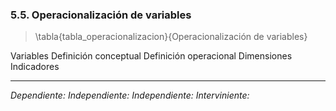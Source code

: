 ### 5.5. Operacionalización de variables

> \tabla{tabla_operacionalizacion}{Operacionalización de variables}

Variables           Definición conceptual       Definición operacional      Dimensiones             Indicadores
---------           ---------------------       ----------------------      -----------             -----------
*Dependiente:*
*Independiente:*
*Independiente:*
*Interviniente:*
